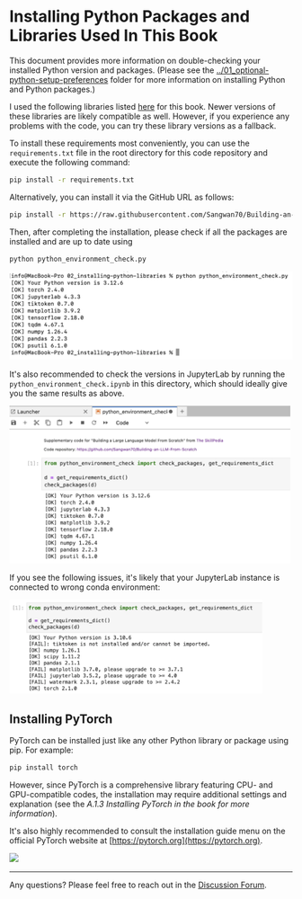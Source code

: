 # Installing Python Packages and Libraries Used In This Book

This document provides more information on double-checking your installed Python version and packages. (Please see the [../01_optional-python-setup-preferences](../01_optional-python-setup-preferences) folder for more information on installing Python and Python packages.)

I used the following libraries listed [here](https://github.com/rasbt/LLMs-from-scratch/blob/main/requirements.txt) for this book. Newer versions of these libraries are likely compatible as well. However, if you experience any problems with the code, you can try these library versions as a fallback.

To install these requirements most conveniently, you can use the `requirements.txt` file in the root directory for this code repository and execute the following command:

```bash
pip install -r requirements.txt
```

Alternatively, you can install it via the GitHub URL as follows:

```bash
pip install -r https://raw.githubusercontent.com/Sangwan70/Building-an-LLM-From-Scratch/refs/heads/main/requirements.txt
```


Then, after completing the installation, please check if all the packages are installed and are up to date using

```bash
python python_environment_check.py
```

<img src="https://raw.githubusercontent.com/Sangwan70/Building-an-LLM-From-Scratch/refs/heads/main/setup/images/check_1.webp" width="600px">

It's also recommended to check the versions in JupyterLab by running the `python_environment_check.ipynb` in this directory, which should ideally give you the same results as above.

<img src="https://raw.githubusercontent.com/Sangwan70/Building-an-LLM-From-Scratch/refs/heads/main/setup/images/check_2.webp" width="500px">

If you see the following issues, it's likely that your JupyterLab instance is connected to wrong conda environment:

<img src="https://raw.githubusercontent.com/Sangwan70/Building-an-LLM-From-Scratch/refs/heads/main/setup/images/jupyter-issues.webp" width="450px">


<br>


## Installing PyTorch

PyTorch can be installed just like any other Python library or package using pip. For example:

```bash
pip install torch
```

However, since PyTorch is a comprehensive library featuring CPU- and GPU-compatible codes, the installation may require additional settings and explanation (see the *A.1.3 Installing PyTorch in the book for more information*).

It's also highly recommended to consult the installation guide menu on the official PyTorch website at [https://pytorch.org](https://pytorch.org).

<img src="https://raw.githubusercontent.com/Sangwan70/Building-an-LLM-From-Scratch/refs/heads/main/setup/images/pytorch-installer.jpg" width="600px">

<br>

---




Any questions? Please feel free to reach out in the [Discussion Forum](https://github.com/rasbt/LLMs-from-scratch/discussions).
